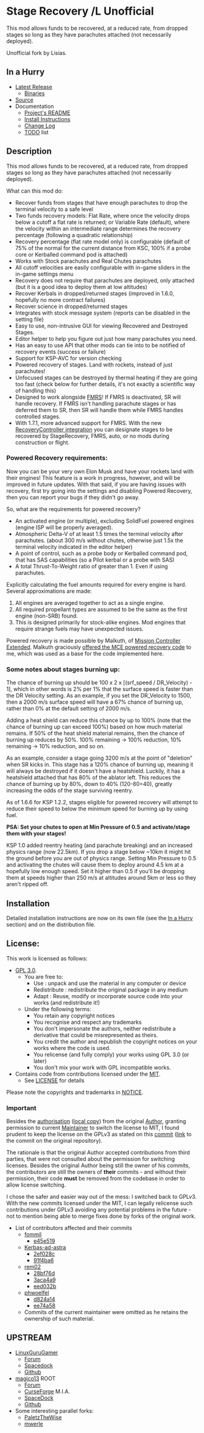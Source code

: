 # Stage Recovery /L Unofficial

This mod allows funds to be recovered, at a reduced rate, from dropped stages so long as they have parachutes attached (not necessarily deployed).

Unofficial fork by Lisias.


## In a Hurry

* [Latest Release](https://github.com/net-lisias-kspu/StageRecovery/releases)
	+ [Binaries](https://github.com/net-lisias-kspu/StageRecovery/tree/Archive)
* [Source](https://github.com/net-lisias-kspu/StageRecovery)
* Documentation
	+ [Project's README](https://github.com/net-lisias-kspu/StageRecovery/blob/master/README.md)
	+ [Install Instructions](https://github.com/net-lisias-kspu/StageRecovery/blob/master/INSTALL.md)
	+ [Change Log](./CHANGE_LOG.md)
	+ [TODO](./TODO.md) list


## Description

This mod allows funds to be recovered, at a reduced rate, from dropped stages so long as they have parachutes attached (not necessarily deployed).

What can this mod do:

* Recover funds from stages that have enough parachutes to drop the terminal velocity to a safe level
* Two funds recovery models: Flat Rate, where once the velocity drops below a cutoff a flat rate is returned; or Variable Rate (default), where the velocity within an intermediate range determines the recovery percentage (following a quadratic relationship)
* Recovery percentage (flat rate model only) is configurable (default of 75% of the normal for the current distance from KSC, 100% if a probe core or Kerballed command pod is attached)
* Works with Stock parachutes and Real Chutes parachutes
* All cutoff velocities are easily configurable with in-game sliders in the in-game settings menu
* Recovery does not require that parachutes are deployed, only attached (but it is a good idea to deploy them at low altitudes)
* Recover Kerbals in dropped/returned stages (improved in 1.6.0, hopefully no more contract failures)
* Recover science in dropped/returned stages
* Integrates with stock message system (reports can be disabled in the setting file)
* Easy to use, non-intrusive GUI for viewing Recovered and Destroyed Stages.
* Editor helper to help you figure out just how many parachutes you need.
* Has an easy to use API that other mods can tie into to be notified of recovery events (success or failure)
* Support for KSP-AVC for version checking
* Powered recovery of stages. Land with rockets, instead of just parachutes!
* Unfocused stages can be destroyed by thermal heating if they are going too fast (check below for further details, it's not exactly a scientific way of handling this)
* Designed to work alongside [FMRS](https://github.com/net-lisias-kspu/StageRecovery)! If FMRS is deactivated, SR will handle recovery. If FMRS isn't handling parachute stages or has deferred them to SR, then SR will handle them while FMRS handles controlled stages.
* With 1.7.1, more advanced support for FMRS. With the new [RecoveryController integration](https://forum.kerbalspaceprogram.com/index.php?/topic/158970-12-recoverycontroller-let-fmrs-and-stagerecovery-work-together) you can designate stages to be recovered by StageRecovery, FMRS, auto, or no mods during construction or flight.

### Powered Recovery requirements:

Now you can be your very own Elon Musk and have your rockets land with their engines! This feature is a work in progress, however, and will be improved in future updates. With that said, if you are having issues with recovery, first try going into the settings and disabling Powered Recovery, then you can report your bugs if they didn't go away.

So, what are the requirements for powered recovery?

* An activated engine (or multiple), excluding SolidFuel powered engines (engine ISP will be properly averaged).
* Atmospheric Delta-V of at least 1.5 times the terminal velocity after parachutes. (about 300 m/s without chutes, otherwise just 1.5x the terminal velocity indicated in the editor helper)
* A point of control, such as a probe body or Kerballed command pod, that has SAS capabilities (so a Pilot kerbal or a probe with SAS)
* A total Thrust-To-Weight ratio of greater than 1. Even if using parachutes.

Explicitly calculating the fuel amounts required for every engine is hard. Several approximations are made:

1. All engines are averaged together to act as a single engine.
2. All required propellant types are assumed to be the same as the first engine (non-SRB) found.
3. This is designed primarily for stock-alike engines. Mod engines that require strange fuels may have unexpected issues.

Powered recovery is made possible by Malkuth, of [Mission Controller Extended](https://forum.kerbalspaceprogram.com/threads/43645-KSP-23-5-Mission-Controller-Extended-(EVA-Fix)-Version-69-(5-30-14)). Malkuth graciously [offered the MCE powered recovery code](https://forum.kerbalspaceprogram.com/threads/86677-0-24-2-StageRecovery-Recover-Funds-from-Dropped-Stages-v1-4-%288-18-14%29?p=1326559&viewfull=1#post1326559) to me, which was used as a base for the code implemented here.

### Some notes about stages burning up:

The chance of burning up should be 100 x 2 x [(srf_speed / DR_Velocity) - 1], which in other words is 2% per 1% that the surface speed is faster than the DR Velocity setting. As an example, if you set the DR_Velocity to 1500, then a 2000 m/s surface speed will have a 67% chance of burning up, rather than 0% at the default setting of 2000 m/s.

Adding a heat shield can reduce this chance by up to 100% (note that the chance of burning up can exceed 100%) based on how much material remains. If 50% of the heat shield material remains, then the chance of burning up reduces by 50%. 100% remaining -> 100% reduction, 10% remaining -> 10% reduction, and so on.

As an example, consider a stage going 3200 m/s at the point of "deletion" when SR kicks in. This stage has a 120% chance of burning up, meaning it will always be destroyed if it doesn't have a heatshield. Luckily, it has a heatshield attached that has 80% of the ablator left. This reduces the chance of burning up by 80%, down to 40% (120-80=40), greatly increasing the odds of the stage surviving reentry.

As of 1.6.6 for KSP 1.2.2, stages eligible for powered recovery will attempt to reduce their speed to below the minimum speed for burning up by using fuel.

**PSA: Set your chutes to open at Min Pressure of 0.5 and activate/stage them with your stages!**

KSP 1.0 added reentry heating (and parachute breaking) and an increased physics range (now 22.5km). If you drop a stage below ~10km it might hit the ground before you are out of physics range. Setting Min Pressure to 0.5 and activating the chutes will cause them to deploy around 4.5 km at a hopefully low enough speed. Set it higher than 0.5 if you'll be dropping them at speeds higher than 250 m/s at altitudes around 5km or less so they aren't ripped off.


## Installation

Detailed installation instructions are now on its own file (see the [In a Hurry](#in-a-hurry) section) and on the distribution file.

## License:

This work is licensed as follows:

* [GPL 3.0](https://www.gnu.org/licenses/gpl-3.0.txt).
    + You are free to:
        - Use : unpack and use the material in any computer or device
        - Redistribute : redistribute the original package in any medium
        - Adapt : Reuse, modify or incorporate source code into your works (and redistribute it!)
    + Under the following terms:
        - You retain any copyright notices
        - You recognise and respect any trademarks
        - You don't impersonate the authors, neither redistribute a derivative that could be misrepresented as theirs.
        - You credit the author and republish the copyright notices on your works where the code is used.
        - You relicense (and fully comply) your works using GPL 3.0 (or later)
        - You don't mix your work with GPL incompatible works.
* Contains code from contributions licensed under the [MIT](https://opensource.org/licenses/MIT).
	* See [LICENSE](./LICENSE) for details


Please note the copyrights and trademarks in [NOTICE](./NOTICE).

### Important

Besides the [authorisation](https://forum.kerbalspaceprogram.com/index.php?/topic/78226-14-stagerecovery-recover-funds-from-dropped-stages-v180-march-11-2018/&do=findComment&comment=3452853) ([local copy](https://github.com/net-lisias-kspu/StageRecovery/blob/master/Docs/LMJ/PermissionToChangeOriginalLicense.png)) from the original [Author](https://forum.kerbalspaceprogram.com/index.php?/profile/73338-magico13/), granting permission to current [Maintainer](https://forum.kerbalspaceprogram.com/index.php?/profile/129964-linuxgurugamer/) to switch the license to MIT, I found prudent to keep the license on the GPLv3 as stated on this [commit](https://github.com/net-lisias-kspu/StageRecovery/commit/e24cf465bf69e795eaea017aa3452a6ae3484ea1) ([link](https://github.com/magico13/StageRecovery/commit/e24cf465bf69e795eaea017aa3452a6ae3484ea1) to the commit on the original repository).

The rationale is that the original Author accepted contributions from third parties, that were not consulted about the permission for switching licenses. Besides the original Author being still the owner of his commits, the contributors are still the owners of **their** commits - and without their permission, their code **must** be removed from the codebase in order to allow license switching.

I chose the safer and easier way out of the mess: I switched back to GPLv3. With the new commits licensed under the MIT, I can legally relicense such contributions under GPLv3 avoiding any potential problems in the future - not to mention being able to merge fixes done by forks of the original work.

* List of contributors affected and their commits
	+ [fommil](https://github.com/net-lisias-kspu/StageRecovery/commits?author=fommil)
		- [e45e519](https://github.com/net-lisias-kspu/StageRecovery/commit/e45e5197f28e5bb5706683cfc75128d49e853fb2) 
	+ [Kerbas-ad-astra](https://github.com/net-lisias-kspu/StageRecovery/commits?author=Kerbas-ad-astra)
		- [2ef028c](https://github.com/net-lisias-kspu/StageRecovery/commit/2ef028ccd117aefbbc33f011177b1124d560d8b0)
		- [91f4ba6](https://github.com/net-lisias-kspu/StageRecovery/commit/91f4ba6c6eb6433831ff3706abb46ff28661b5cf)
	+ [rem02](https://github.com/net-lisias-kspu/StageRecovery/commits?author=rem02)
		- [28bf76d](https://github.com/net-lisias-kspu/StageRecovery/commit/28bf76d845e3d16a142e96198bb0d2be91e2a5cc)
		- [3aca4a9](https://github.com/net-lisias-kspu/StageRecovery/commit/3aca4a9dc37a842a5d8d83fa7dee4d7c4b6021f1)
		- [eed032b](https://github.com/net-lisias-kspu/StageRecovery/commit/eed032bc7cc3df92313100995b64c29039cee6d8)
	+ [phwoelfel](https://github.com/net-lisias-kspu/StageRecovery/commits?author=phwoelfel)
		- [d824a14](https://github.com/net-lisias-kspu/StageRecovery/commit/d824a14bb8554d90c967baa47b6d1fd504e14835)
		- [ee74a58](https://github.com/net-lisias-kspu/StageRecovery/commit/ee74a580762d89d11f14c8dbf0720b4d9ef911a4)
	+ Commits of the current maintainer were omitted as he retains the ownership of such material.


## UPSTREAM

* [LinuxGuruGamer](https://forum.kerbalspaceprogram.com/index.php?/profile/129964-linuxgurugamer/)
	+ [Forum](https://forum.kerbalspaceprogram.com/index.php?/topic/158970-*)
	+ [Spacedock](https://spacedock.info/mod/219/StageRecovery)
	+ [Github](https://github.com/linuxgurugamer/StageRecovery)
* [magico13](https://forum.kerbalspaceprogram.com/index.php?/profile/73338-magico13/) ROOT
	+ [Forum](https://forum.kerbalspaceprogram.com/index.php?/topic/78226-*/)
	+ [CurseForge](https://kerbal.curseforge.com/projects/stagerecovery?gameCategorySlug=ksp-mods&projectID=223119) M.I.A.
	+ [SpaceDock](http://spacedock.info/mod/219/StageRecovery)
	+ [Github](https://github.com/magico13/StageRecovery)
* Some interesting parallel forks:
	+ [PaletzTheWise](https://github.com/PaletzTheWise/StageRecoveryRGU)
	+ [mwerle](https://github.com/mwerle/StageRecovery)
 

